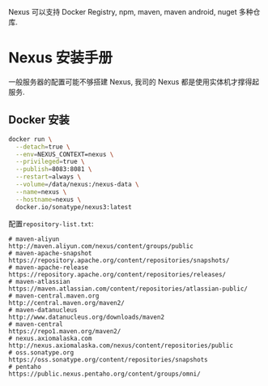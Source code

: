 Nexus 可以支持 Docker Registry, npm, maven, maven android, nuget 多种仓库.
<a name="zonc3"></a>
# Nexus 安装手册
一般服务器的配置可能不够搭建 Nexus, 我司的 Nexus 都是使用实体机才撑得起服务.
<a name="psNe6"></a>
## Docker 安装
```bash
docker run \
  --detach=true \
  --env=NEXUS_CONTEXT=nexus \
  --privileged=true \
  --publish=8083:8081 \
  --restart=always \
  --volume=/data/nexus:/nexus-data \
  --name=nexus \
  --hostname=nexus \
  docker.io/sonatype/nexus3:latest
```

配置`repository-list.txt`:

```
# maven-aliyun
http://maven.aliyun.com/nexus/content/groups/public
# maven-apache-snapshot
https://repository.apache.org/content/repositories/snapshots/
# maven-apache-release
https://repository.apache.org/content/repositories/releases/
# maven-atlassian
https://maven.atlassian.com/content/repositories/atlassian-public/
# maven-central.maven.org
http://central.maven.org/maven2/
# maven-datanucleus
http://www.datanucleus.org/downloads/maven2
# maven-central
https://repo1.maven.org/maven2/
# nexus.axiomalaska.com
http://nexus.axiomalaska.com/nexus/content/repositories/public
# oss.sonatype.org
https://oss.sonatype.org/content/repositories/snapshots
# pentaho
https://public.nexus.pentaho.org/content/groups/omni/
```
